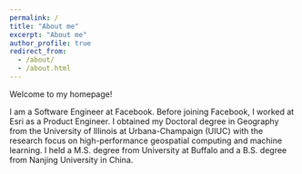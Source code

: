 ```yaml
---
permalink: /
title: "About me"
excerpt: "About me"
author_profile: true
redirect_from: 
  - /about/
  - /about.html
---
```


Welcome to my homepage!

I am a Software Engineer at Facebook. Before joining Facebook, I worked at Esri as a Product Engineer. I obtained my Doctoral degree in Geography from the University of Illinois at 
Urbana-Champaign (UIUC) with the research focus on high-performance geospatial computing and machine learning. 
I held a M.S. degree from University at Buffalo and a B.S. degree from Nanjing University in China.
